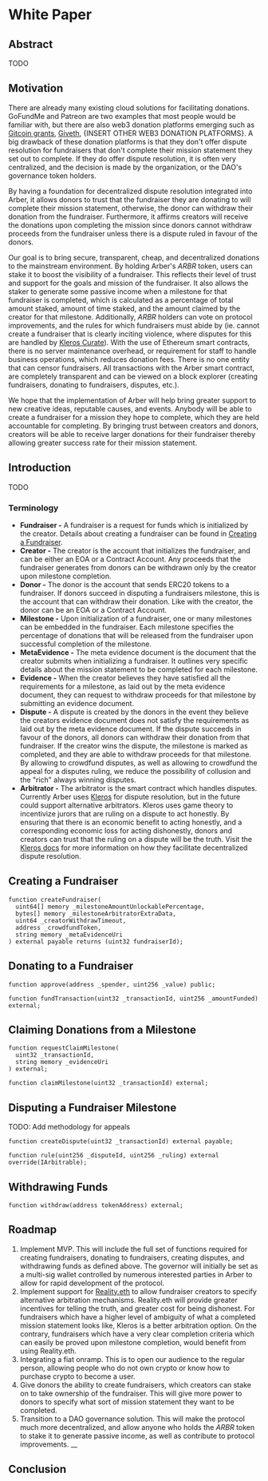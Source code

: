 # White Paper

## Abstract

TODO

## Motivation

There are already many existing cloud solutions for facilitating donations. GoFundMe and Patreon are two examples that most people would be familiar with, but there are also web3 donation platforms emerging such as [Gitcoin grants](https://gitcoin.co/grants), [Giveth](https://giveth.io/), {INSERT OTHER WEB3 DONATION PLATFORMS}. A big drawback of these donation platforms is that they don't offer dispute resolution for fundraisers that don't complete their mission statement they set out to complete. If they do offer dispute resolution, it is often very centralized, and the decision is made by the organization, or the DAO's governance token holders.

By having a foundation for decentralized dispute resolution integrated into Arber, it allows donors to trust that the fundraiser they are donating to will complete their mission statement, otherwise, the donor can withdraw their donation from the fundraiser. Furthermore, it affirms creators will receive the donations upon completing the mission since donors cannot withdraw proceeds from the fundraiser unless there is a dispute ruled in favour of the donors.&#x20;

Our goal is to bring secure, transparent, cheap, and decentralized donations to the mainstream environment. By holding Arber's _ARBR_ token, users can stake it to boost the visibility of a fundraiser. This reflects their level of trust and support for the goals and mission of the fundraiser. It also allows the staker to generate some passive income when a milestone for that fundraiser is completed, which is calculated as a percentage of total amount staked, amount of time staked, and the amount claimed by the creator for that milestone. Additionally, _ARBR_ holders can vote on protocol improvements, and the rules for which fundraisers must abide by (ie. cannot create a fundraiser that is clearly inciting violence, where disputes for this are handled by [Kleros Curate](https://curate.kleros.io/)). With the use of Ethereum smart contracts, there is no server maintenance overhead, or requirement for staff to handle business operations, which reduces donation fees. There is no one entity that can censor fundraisers. All transactions with the Arber smart contract, are completely transparent and can be viewed on a block explorer (creating fundraisers, donating to fundraisers, disputes, etc.).

We hope that the implementation of Arber will help bring greater support to new creative ideas, reputable causes, and events. Anybody will be able to create a fundraiser for a mission they hope to complete, which they are held accountable for completing. By bringing trust between creators and donors, creators will be able to receive larger donations for their fundraiser thereby allowing greater success rate for their mission statement.

## Introduction

TODO

### Terminology

* **Fundraiser -** A fundraiser is a request for funds which is initialized by the creator. Details about creating a fundraiser can be found in [Creating a Fundraiser](white-paper.md#creating-a-fundraiser).
* **Creator -** The creator is the account that initializes the fundraiser, and can be either an EOA or a Contract Account. Any proceeds that the fundraiser generates from donors can be withdrawn only by the creator upon milestone completion.
* **Donor -** The donor is the account that sends ERC20 tokens to a fundraiser. If donors succeed in disputing a fundraisers milestone, this is the account that can withdraw their donation. Like with the creator, the donor can be an EOA or a Contract Account.
* **Milestone -** Upon initialization of a fundraiser, one or many milestones can be embedded in the fundraiser. Each milestone specifies the percentage of donations that will be released from the fundraiser upon successful completion of the milestone.
* **MetaEvidence -** The meta evidence document is the document that the creator submits when initializing a fundraiser. It outlines very specific details about the mission statement to be completed for each milestone.
* **Evidence -** When the creator believes they have satisfied all the requirements for a milestone, as laid out by the meta evidence document, they can request to withdraw proceeds for that milestone by submitting an evidence document.
* **Dispute -** A dispute is created by the donors in the event they believe the creators evidence document does not satisfy the requirements as laid out by the meta evidence document. If the dispute succeeds in favour of the donors, all donors can withdraw their donation from that fundraiser. If the creator wins the dispute, the milestone is marked as completed, and they are able to withdraw proceeds for that milestone. By allowing to crowdfund disputes, as well as allowing to crowdfund the appeal for a disputes ruling, we reduce the possibility of collusion and the "rich" always winning disputes.
* **Arbitrator -** The arbitrator is the smart contract which handles disputes. Currently Arber uses [Kleros](https://kleros.io/) for dispute resolution, but in the future could support alternative arbitrators. Kleros uses game theory to incentivize jurors that are ruling on a dispute to act honestly. By ensuring that there is an economic benefit to acting honestly, and a corresponding economic loss for acting dishonestly, donors and creators can trust that the ruling on a dispute will be the truth. Visit the [Kleros docs](https://kleros.gitbook.io/docs) for more information on how they facilitate decentralized dispute resolution.

## Creating a Fundraiser

```solidity
function createFundraiser(
  uint64[] memory _milestoneAmountUnlockablePercentage,
  bytes[] memory _milestoneArbitratorExtraData,
  uint64 _creatorWithdrawTimeout,
  address _crowdfundToken,
  string memory _metaEvidenceUri
) external payable returns (uint32 fundraiserId);
```

## Donating to a Fundraiser

```solidity
function approve(address _spender, uint256 _value) public;
```

```solidity
function fundTransaction(uint32 _transactionId, uint256 _amountFunded) external;
```

## Claiming Donations from a Milestone

```solidity
function requestClaimMilestone(
  uint32 _transactionId, 
  string memory _evidenceUri
) external;
```

```solidity
function claimMilestone(uint32 _transactionId) external;
```

## Disputing a Fundraiser Milestone

TODO: Add methodology for appeals

```solidity
function createDispute(uint32 _transactionId) external payable;
```

```solidity
function rule(uint256 _disputeId, uint256 _ruling) external override(IArbitrable);
```

## Withdrawing Funds

```solidity
function withdraw(address tokenAddress) external;
```

## Roadmap

1. Implement MVP. This will include the full set of functions required for creating fundraisers, donating to fundraisers, creating disputes, and withdrawing funds as defined above. The governor will initially be set as a multi-sig wallet controlled by numerous interested parties in Arber to allow for rapid development of the protocol.
2. Implement support for [Reality.eth](https://reality.eth.link/) to allow fundraiser creators to specify alternative arbitration mechanisms. Reality.eth will provide greater incentives for telling the truth, and greater cost for being dishonest. For fundraisers which have a higher level of ambiguity of what a completed mission statement looks like, Kleros is a better arbitration option. On the contrary, fundraisers which have a very clear completion criteria which can easily be proved upon milestone completion, would benefit from using Reality.eth.
3. Integrating a fiat onramp. This is to open our audience to the regular person, allowing people who do not own crypto or know how to purchase crypto to become a user.
4. Give donors the ability to create fundraisers, which creators can stake on to take ownership of the fundraiser. This will give more power to donors to specify what sort of mission statement they want to be completed.
5. Transition to a DAO governance solution. This will make the protocol much more decentralized, and allow anyone who holds the _ARBR_ token to stake it to generate passive income, as well as contribute to protocol improvements. __&#x20;

## Conclusion
